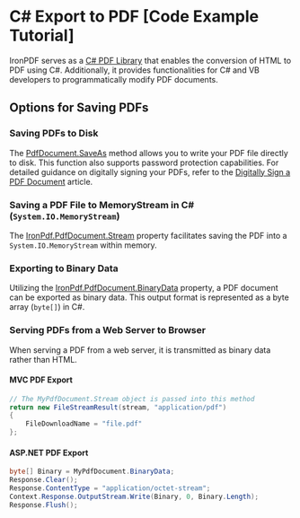 # C# Export to PDF [Code Example Tutorial]

IronPDF serves as a [C# PDF Library](https://ironpdf.com/use-case/csharp-pdf-library/) that enables the conversion of HTML to PDF using C#. Additionally, it provides functionalities for C# and VB developers to programmatically modify PDF documents.

## Options for Saving PDFs

### Saving PDFs to Disk

The [PdfDocument.SaveAs](https://ironpdf.com/object-reference/api/IronPdf.PdfDocument.html) method allows you to write your PDF file directly to disk. This function also supports password protection capabilities. For detailed guidance on digitally signing your PDFs, refer to the [Digitally Sign a PDF Document](https://ironpdf.com/how-to/signing/) article.

### Saving a PDF File to MemoryStream in C# (`System.IO.MemoryStream`)

The [IronPdf.PdfDocument.Stream](https://ironpdf.com/object-reference/api/IronPdf.PdfDocument.html) property facilitates saving the PDF into a `System.IO.MemoryStream` within memory.

### Exporting to Binary Data

Utilizing the [IronPdf.PdfDocument.BinaryData](https://ironpdf.com/object-reference/api/IronPdf.PdfDocument.html) property, a PDF document can be exported as binary data. This output format is represented as a byte array (`byte[]`) in C#.

### Serving PDFs from a Web Server to Browser

When serving a PDF from a web server, it is transmitted as binary data rather than HTML.

#### MVC PDF Export

```cs
// The MyPdfDocument.Stream object is passed into this method
return new FileStreamResult(stream, "application/pdf")
{
    FileDownloadName = "file.pdf"
};
```

#### ASP.NET PDF Export

```cs
byte[] Binary = MyPdfDocument.BinaryData;
Response.Clear();
Response.ContentType = "application/octet-stream";
Context.Response.OutputStream.Write(Binary, 0, Binary.Length);
Response.Flush();
```